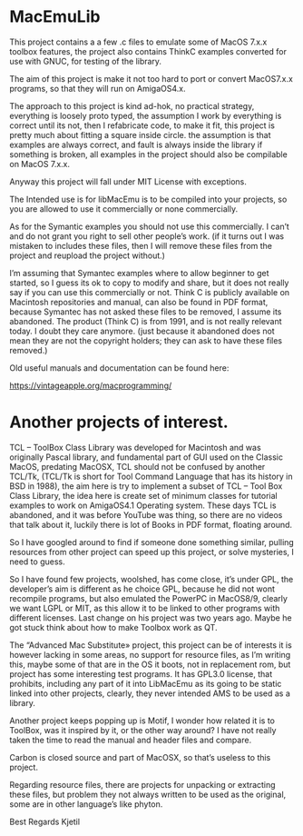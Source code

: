# MacEmuLib

This project contains a a few .c files to emulate some of MacOS 7.x.x toolbox features, 
the project also contains ThinkC examples converted for use with GNUC, for testing of the library.

The aim of this project is make it not too hard to port or convert MacOS7.x.x programs, so that they will run on AmigaOS4.x.

The approach to this project is kind ad-hok, no practical strategy, everything is loosely proto typed, the assumption I work by everything is correct until its not, then I refabricate code, to make it fit, this project is pretty much about fitting a square inside circle. the assumption is that examples are always correct, and fault is always inside the library if something is broken, all examples in the project should also be compilable on MacOS 7.x.x.

Anyway this project will fall under MIT License with exceptions.

The Intended use is for libMacEmu is to be compiled into your projects, so you are allowed to use it commercially or none commercially. 

As for the Symantic examples you should not use this commercially. I can’t and do not grant you right to sell other people’s work.
(if it turns out I was mistaken to includes these files, then I will remove these files from the project and reupload the project without.)

I’m assuming that Symantec examples where to allow beginner to get started, so I guess its ok to copy to modify and share, but it does not really say if you can use this commercially or not. Think C is publicly available on Macintosh repositories and manual, can also be found in PDF format, because Symantec has not asked these files to be removed, I assume its abandoned. The product (Think C) is from 1991, and is not really relevant today. I doubt they care anymore. (just because it abandoned does not mean they are not the copyright holders; they can ask to have these files removed.)

Old useful manuals and documentation can be found here:

https://vintageapple.org/macprogramming/

# Another projects of interest.

TCL – ToolBox Class Library was developed for Macintosh and was originally Pascal library, and fundamental part of GUI used on the Classic MacOS, predating MacOSX, TCL should not be confused by another TCL/Tk, (TCL/Tk is short for Tool Command Language that has its history in BSD  in 1988), the aim here is try to implement a subset of TCL – Tool Box Class Library, the idea here is create set of minimum classes for tutorial examples to work on AmigaOS4.1 Operating system. These days TCL is abandoned, and it was before YouTube was thing, so there are no videos that talk about it, luckily there is lot of Books in PDF format, floating around.

So I have googled around to find if someone done something similar, pulling resources from other project can speed up this project, or solve mysteries, I need to guess.

So I have found few projects, woolshed, has come close, it’s under GPL, the developer’s  aim is different as he choice GPL, because he did not wont recompile programs, but also emulated the PowerPC in MacOS8/9, clearly we want LGPL or MIT, as this allow it to be linked to other programs with different licenses.  Last change on his project was two years ago. Maybe he got stuck think about how to make Toolbox work as QT.

The “Advanced Mac Substitute» project, this project can be of interests it is however lacking in some areas, no support for resource files, as I’m writing this, maybe some of that are in the OS it boots, not in replacement rom, but project has some interesting test programs. It has GPL3.0 license, that prohibits, including any part of it into LibMacEmu as its going to be static linked into other projects, clearly, they never intended AMS to be used as a library.

Another project keeps popping up is Motif, I wonder how related it is to ToolBox, was it inspired by it, or the other way around? I have not really taken the time to read the manual and header files and compare.

Carbon is closed source and part of MacOSX, so that’s useless to this project.

Regarding resource files, there are projects for unpacking or extracting these files, but problem they not always written to be used as the original, some are in other language’s like phyton.




Best Regards
Kjetil
